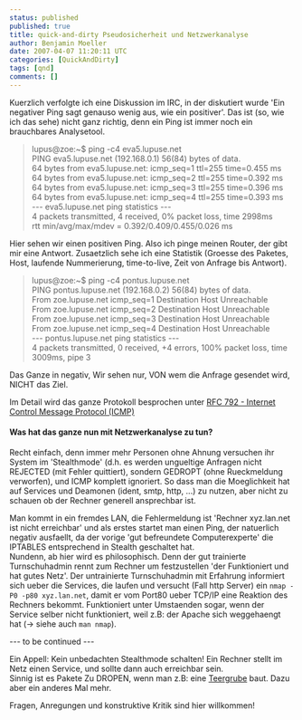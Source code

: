 ```yaml
---
status: published
published: true
title: quick-and-dirty Pseudosicherheit und Netzwerkanalyse
author: Benjamin Moeller
date: 2007-04-07 11:20:11 UTC
categories: [QuickAndDirty]
tags: [qnd]
comments: []
---
```


Kuerzlich verfolgte ich eine Diskussion im IRC, in der diskutiert wurde 'Ein negativer Ping sagt genauso wenig aus, wie ein positiver'. Das ist (so, wie ich das sehe) nicht ganz richtig, denn ein Ping ist immer noch ein brauchbares Analysetool.  

> lupus@zoe:~$ ping -c4 eva5.lupuse.net  
> PING eva5.lupuse.net (192.168.0.1) 56(84) bytes of data.  
> 64 bytes from eva5.lupuse.net: icmp_seq=1 ttl=255 time=0.455 ms  
> 64 bytes from eva5.lupuse.net: icmp_seq=2 ttl=255 time=0.392 ms  
> 64 bytes from eva5.lupuse.net: icmp_seq=3 ttl=255 time=0.396 ms  
> 64 bytes from eva5.lupuse.net: icmp_seq=4 ttl=255 time=0.393 ms  
> --- eva5.lupuse.net ping statistics ---  
> 4 packets transmitted, 4 received, 0% packet loss, time 2998ms  
> rtt min/avg/max/mdev = 0.392/0.409/0.455/0.026 ms  

Hier sehen wir einen positiven Ping. Also ich pinge meinen Router, der gibt mir eine Antwort. Zusaetzlich sehe ich eine Statistik (Groesse des Paketes, Host, laufende Nummerierung, time-to-live, Zeit von Anfrage bis Antwort).

> lupus@zoe:~$ ping -c4 pontus.lupuse.net  
> PING pontus.lupuse.net (192.168.0.2) 56(84) bytes of data.  
> From zoe.lupuse.net icmp_seq=1 Destination Host Unreachable  
> From zoe.lupuse.net icmp_seq=2 Destination Host Unreachable  
> From zoe.lupuse.net icmp_seq=3 Destination Host Unreachable  
> From zoe.lupuse.net icmp_seq=4 Destination Host Unreachable  
> --- pontus.lupuse.net ping statistics ---  
> 4 packets transmitted, 0 received, +4 errors, 100% packet loss, time 3009ms, pipe 3  

Das Ganze in negativ, Wir sehen nur, VON wem die Anfrage gesendet wird, NICHT das Ziel.  

Im Detail wird das ganze Protokoll besprochen unter [RFC 792 - Internet Control Message Protocol (ICMP)](http://www.faqs.org/frcs/rfc792.html)  


#### Was hat das ganze nun mit Netzwerkanalyse zu tun?
Recht einfach, denn immer mehr Personen ohne Ahnung versuchen ihr System im 'Stealthmode' (d.h. es werden ungueltige Anfragen nicht REJECTED (mit Fehler quittiert), sondern GEDROPT (ohne Rueckmeldung verworfen), und ICMP komplett ignoriert. So dass man die Moeglichkeit hat auf Services und Deamonen (ident, smtp, http, ...) zu nutzen, aber nicht zu schauen ob der Rechner generell ansprechbar ist.  

Man kommt in ein fremdes LAN, die Fehlermeldung ist 'Rechner xyz.lan.net ist nicht erreichbar' und als erstes startet man einen Ping, der natuerlich negativ ausfaellt, da der vorige 'gut befreundete Computerexperte' die IPTABLES entsprechend in Stealth geschaltet hat.  
Nundenn, ab hier wird es philosophisch. Denn der gut trainierte Turnschuhadmin rennt zum Rechner um festzustellen 'der Funktioniert und hat gutes Netz'. Der untrainierte Turnschuhadmin mit Erfahrung informiert sich ueber die Services, die laufen und versucht (Fall http Server) ein `nmap -P0 -p80 xyz.lan.net`, damit er vom Port80 ueber TCP/IP eine Reaktion des Rechners bekommt. Funktioniert unter Umstaenden sogar, wenn der Service selber nicht funktioniert, weil z.B: der Apache sich weggehaengt hat (-> siehe auch `man nmap`).  

--- to be continued ---  

Ein Appell: Kein unbedachten Stealthmode schalten! Ein Rechner stellt im Netz einen Service, und sollte dann auch erreichbar sein.  
Sinnig ist es Pakete Zu DROPEN, wenn man z.B: eine [Teergrube](http://de.wikipedia.org/wiki/Teergrube_(Informationstechnik)) baut. Dazu aber ein anderes Mal mehr.

Fragen, Anregungen und konstruktive Kritik sind hier willkommen!
